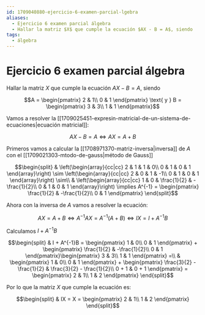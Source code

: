 ```yaml
---
id: 1709040880-ejercicio-6-examen-parcial-lgebra
aliases:
  - Ejercicio 6 examen parcial álgebra
  - Hallar la matriz $X$ que cumple la ecuación $AX - B = A$, siendo
tags:
  - álgebra
---
```


# Ejercicio 6 examen parcial álgebra

Hallar la matriz $X$ que cumple la ecuación $AX - B = A$, siendo

$$A = \begin{pmatrix}
    2 & 1\\
    0 & 1
\end{pmatrix} \text{ y } B =
\begin{pmatrix}
    3 & 3\\
    1 & 1
\end{pmatrix}$$

Vamos a resolver la [[1709025451-expresin-matricial-de-un-sistema-de-ecuaciones|ecuación matricial]]:

$$AX - B = A \Longleftrightarrow AX = A + B$$

Primeros vamos a calcular la [[1708971370-matriz-inversa|inversa]] de $A$ con el [[1709021303-mtodo-de-gauss|método de Gauss]]

$$\begin{split}
    & \left(\begin{array}{cc|cc}
        2 & 1 & 1 & 0\\
        0 & 1 & 0 & 1
    \end{array}\right) \sim
    \left(\begin{array}{cc|cc}
        2 & 0 & 1 & -1\\
        0 & 1 & 0 & 1
    \end{array}\right) \sim\\
    & \left(\begin{array}{cc|cc}
        1 & 0 & \frac{1}{2} & -\frac{1}{2}\\
        0 & 1 & 0 & 1
    \end{array}\right) \implies A^{-1} = \begin{pmatrix}
        \frac{1}{2} & -\frac{1}{2}\\
        0 & 1
    \end{pmatrix}
\end{split}$$

Ahora con la inversa de $A$ vamos a resolver la ecuación:

$$AX = A + B \Longleftrightarrow A^{-1}AX = A^{-1}(A + B) \Longleftrightarrow IX = I + A^{-1}B$$

Calculamos $I + A^{-1}B$

$$\begin{split}
    & I + A^{-1}B = \begin{pmatrix}
        1 & 0\\
        0 & 1
    \end{pmatrix} + \begin{pmatrix}
        \frac{1}{2} & -\frac{1}{2}\\
        0 & 1
    \end{pmatrix}\begin{pmatrix}
        3 & 3\\
        1 & 1
    \end{pmatrix} =\\
    & \begin{pmatrix}
        1 & 0\\
        0 & 1
    \end{pmatrix} + \begin{pmatrix}
        \frac{3}{2} - \frac{1}{2} & \frac{3}{2} - \frac{1}{2}\\
        0 + 1 & 0 + 1
    \end{pmatrix} = \begin{pmatrix}
        2 & 1\\
        1 & 2
    \end{pmatrix}
\end{split}$$

Por lo que la matriz $X$ que cumple la ecuación es:

$$\begin{split}
    & IX = X =
    \begin{pmatrix}
        2 & 1\\
        1 & 2
    \end{pmatrix}
\end{split}$$

